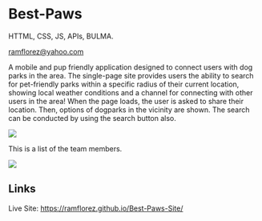 # Best-Paws

HTTML, CSS, JS, APIs, BULMA.

ramflorez@yahoo.com

A mobile and pup friendly application designed to connect users with dog parks in the area. The single-page site provides users the ability to search for pet-friendly parks within a specific radius of their current location, showing local weather conditions and a channel for connecting with other users in the area! When the page loads, the user is asked to share their location. Then, options of dogparks in the vicinity are shown. The search can be conducted by using the search button also.

<img src="./assets/images/pagescreenshot.png">

This is a list of the team members.

<img src="./assets/images/names.png">


## Links

Live Site: https://ramflorez.github.io/Best-Paws-Site/
